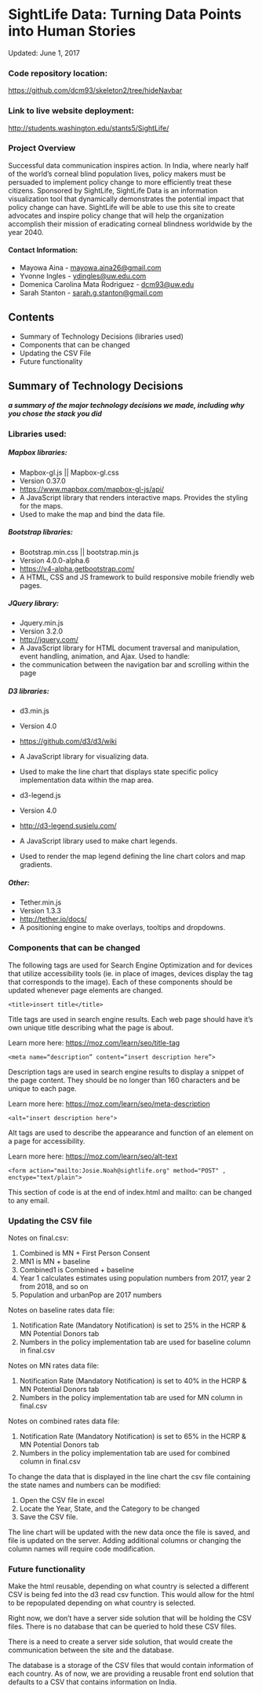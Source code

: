 # SightLife Data: Turning Data Points into Human Stories

Updated: June 1, 2017

### Code repository location:

https://github.com/dcm93/skeleton2/tree/hideNavbar

### Link to live website deployment:

http://students.washington.edu/stants5/SightLife/

### Project Overview

Successful data communication inspires action. In India, where nearly half of the world’s corneal blind population lives, policy makers must be persuaded to implement policy change to more efficiently treat these citizens. Sponsored by SightLife, SightLife Data is an information visualization tool that dynamically demonstrates the potential impact that policy change can have. SightLife will be able to use this site to create advocates and inspire policy change that will help the organization accomplish their mission of eradicating corneal blindness worldwide by the year 2040.

#### Contact Information:

  - Mayowa Aina - mayowa.aina26@gmail.com
  - Yvonne Ingles - ydingles@uw.edu.com
  - Domenica Carolina Mata Rodriguez - dcm93@uw.edu
  - Sarah Stanton - sarah.g.stanton@gmail.com

## Contents

  - Summary of Technology Decisions (libraries used)
  - Components that can be changed
  - Updating the CSV File
  - Future functionality

## Summary of Technology Decisions

***a summary of the major technology decisions we made, including why you chose the stack you did***

### Libraries used:

##### Mapbox libraries:

  - Mapbox-gl.js ||  Mapbox-gl.css
  - Version 0.37.0
  - https://www.mapbox.com/mapbox-gl-js/api/
  - A JavaScript library that renders interactive maps. Provides the styling for the maps.
  - Used to make the map and bind the data file.

##### Bootstrap libraries:

  - Bootstrap.min.css  || bootstrap.min.js
  - Version 4.0.0-alpha.6
  - https://v4-alpha.getbootstrap.com/
  - A HTML, CSS and JS framework to build responsive mobile friendly web pages.

##### JQuery library:

  - Jquery.min.js
  - Version 3.2.0
  - http://jquery.com/
  - A JavaScript library for HTML document traversal and manipulation, event handling, animation, and Ajax.
  Used to handle:
  - the communication between the navigation bar and scrolling within the page

##### D3 libraries:

- d3.min.js
- Version 4.0
- https://github.com/d3/d3/wiki
- A JavaScript library for  visualizing data.
- Used to make the line chart that displays state specific policy implementation data within the map area.
 
- d3-legend.js
- Version 4.0
- http://d3-legend.susielu.com/
- A JavaScript library used to make chart legends.
- Used to render the map legend defining the line chart colors and map gradients.

##### Other: 

  - Tether.min.js
  - Version 1.3.3
  - http://tether.io/docs/
  - A positioning engine to make overlays, tooltips and dropdowns.

### Components that can be changed

The following tags are used for Search Engine Optimization and for devices that utilize accessibility tools (ie. in place of images, devices display the <alt> tag that corresponds to the image). Each of these components should be updated whenever page elements are changed.

`<title>insert title</title>`

Title tags are used in search engine results. Each web page should have it’s own unique title describing what the page is about.

Learn more here: https://moz.com/learn/seo/title-tag

`<meta name=“description” content=“insert description here”>`

Description tags are used in search engine results to display a snippet of the page content. They should be no longer than 160 characters and be unique to each page.

Learn more here: https://moz.com/learn/seo/meta-description

`<alt="insert description here">`

Alt tags are used to describe the appearance and function of an element on a page for accessibility.

Learn more here: https://moz.com/learn/seo/alt-text

`<form action="mailto:Josie.Noah@sightlife.org" method="POST" , enctype="text/plain">`

This section of code is at the end of index.html and mailto: can be changed to any email.

### Updating the CSV file

Notes on final.csv:

1. Combined is MN + First Person Consent
2. MN1 is MN + baseline
3. Combined1 is Combined + baseline
4. Year 1 calculates estimates using population numbers from 2017, year 2 from 2018, and so on
5. Population and urbanPop are 2017 numbers

Notes on baseline rates data file:

1. Notification Rate (Mandatory Notification) is set to 25% in the HCRP & MN Potential Donors tab
2. Numbers in the policy implementation tab are used for baseline column in final.csv

Notes on MN rates data file:

1. Notification Rate (Mandatory Notification) is set to 40% in the HCRP & MN Potential Donors tab
2. Numbers in the policy implementation tab are used for MN column in final.csv

Notes on combined rates data file:

1. Notification Rate (Mandatory Notification) is set to 65% in the HCRP & MN Potential Donors tab
2. Numbers in the policy implementation tab are used for combined column in final.csv

To change the data that is displayed in the line chart the csv file containing the state names and numbers can be modified:

1. Open the CSV file in excel
2. Locate the Year, State, and the Category to be changed
3. Save the CSV file.

The line chart will be updated with the new data once the file is saved, and file is updated on the server. Adding additional columns or changing the column names will require code modification. 

### Future functionality

Make the html reusable, depending on what country is selected a different CSV is being fed into the d3 read csv function. This would allow for the html to be repopulated depending on what country is selected.
 
Right now, we don’t have a server side solution that will be holding the CSV files.
There is no database that can be queried to hold these CSV files.
 
There is a need to create a server side solution, that would create the communication between the site and the database.
 
The database is a storage of the CSV files that would contain information of each country. As of now, we are providing a reusable front end solution that defaults to a CSV that contains information on India.

